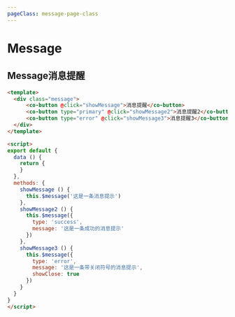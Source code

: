 ```yaml
---
pageClass: message-page-class
---
```


# Message
## Message消息提醒

<template>
  <div class="message">
      <co-button @click="showMessage">消息提醒</co-button>
      <co-button type="primary" @click="showMessage2">消息提醒2</co-button>
      <co-button type="error" @click="showMessage3">消息提醒3</co-button>
  </div>
</template>

<script>
export default {
  data () {
    return {
    }
  },
  methods: {
    showMessage () {
      this.$message('这是一条消息提示')
    },
    showMessage2 () {
      this.$message({
        type: 'success',
        message: '这是一条成功的消息提示'
      })
    },
    showMessage3 () {
      this.$message({
        type: 'error',
        message: '这是一条带关闭符号的消息提示',
        showClose: true
      })
    }
  }
}
</script>


```html
<template>
  <div class="message">
      <co-button @click="showMessage">消息提醒</co-button>
      <co-button type="primary" @click="showMessage2">消息提醒2</co-button>
      <co-button type="error" @click="showMessage3">消息提醒3</co-button>
  </div>
</template>

<script>
export default {
  data () {
    return {
    }
  },
  methods: {
    showMessage () {
      this.$message('这是一条消息提示')
    },
    showMessage2 () {
      this.$message({
        type: 'success',
        message: '这是一条成功的消息提示'
      })
    },
    showMessage3 () {
      this.$message({
        type: 'error',
        message: '这是一条带关闭符号的消息提示',
        showClose: true
      })
    }
  }
}
</script>
```
